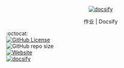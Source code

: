 <p align="center">
  <a href="https://docsify.js.org">
    <img alt="docsify" src="https://docsify.js.org/_media/icon.svg">
  </a>
</p>

<p align="center">
  作业 | Docsify
</p>

:octocat:  
[![GitHub License](https://img.shields.io/github/license/CMSZ002/hw)](https://raw.githubusercontent.com/CMSZ002/hw/refs/heads/main/LICENSE)  
![GitHub repo size](https://img.shields.io/github/repo-size/CMSZ002/hw)  
[![Website](https://img.shields.io/website?url=https%3A%2F%2Fhw.cmsz.us.kg)](https://hw.cmsz.us.kg)  
[![docsify](https://img.shields.io/github/v/tag/docsifyjs/docsify?label=docsify
)](https://docsify.js.org/)
